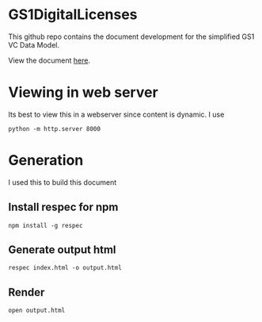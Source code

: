 # GS1DigitalLicenses

This github repo contains the document development for the simplified GS1 VC Data Model.

View the document [here](https://gs1.github.io/GS1DigitalLicenses/).

# Viewing in web server

Its best to view this in a webserver since content is dynamic. I use

```
python -m http.server 8000
```

# Generation

I used this to build this document

## Install respec for npm

```
npm install -g respec
```

## Generate output html

```
respec index.html -o output.html
```

## Render

```
open output.html
```
